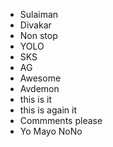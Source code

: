 - Sulaiman
- Divakar
- Non stop
- YOLO
- SKS
- AG
- Awesome
- Avdemon
- this is it
- this is again it
- Commments please
- Yo
Mayo
NoNo

